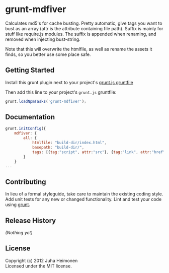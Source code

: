 # grunt-mdfiver

Calculates md5's for cache busting. Pretty automatic, give tags you want to bust as an array (attr is the attribute
containing file path). Suffix is mainly for stuff like require.js modules. The suffix is appended when renaming, and 
removed when injecting bust-string.

Note that this will overwrite the htmlfile, as well as rename the assets it finds, so you better use some place safe.

## Getting Started

Install this grunt plugin next to your project's [grunt.js gruntfile][getting_started]

Then add this line to your project's `grunt.js` gruntfile:

```javascript
grunt.loadNpmTasks('grunt-mdfiver');
```

[grunt]: http://gruntjs.com/
[getting_started]: https://github.com/gruntjs/grunt/blob/master/docs/getting_started.md

## Documentation
```javascript
grunt.initConfig({
    mdfiver: {
        all: {
            htmlfile: "build-dir/index.html",
            basepath: "build-dir/",
            tags: [{tag:"script", attr:"src"}, {tag:"link", attr:"href"}, {tag:"script", attr:"data-main", suffix: ".js"}]
        }
    }
... 
```

## Contributing
In lieu of a formal styleguide, take care to maintain the existing coding style. Add unit tests for any new or changed functionality. Lint and test your code using [grunt][grunt].

## Release History
_(Nothing yet)_

## License
Copyright (c) 2012 Juha Heimonen  
Licensed under the MIT license.
